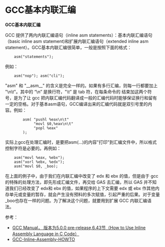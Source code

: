 # GCC基本内联汇编

**GCC基本内联汇编**

GCC 提供了两内内联汇编语句（inline asm statements）：基本内联汇编语句（basic inline asm statement)和扩展内联汇编语句（extended inline asm statement）。GCC基本内联汇编很简单，一般是按照下面的格式：

```
    asm("statements");
```

例如：

```
    asm("nop"); asm("cli");
```

"asm" 和 "\_\_asm\_\_" 的含义是完全一样的。如果有多行汇编，则每一行都要加上 "\n\t"。其中的 “\n” 是换行符，"\t” 是 tab 符，在每条命令的 结束加这两个符号，是为了让 gcc 把内联汇编代码翻译成一般的汇编代码时能够保证换行和留有一定的空格。对于基本asm语句，GCC编译出来的汇编代码就是双引号里的内容。例如：

```
        asm( "pushl %eax\n\t"
             "movl $0,%eax\n\t"
             "popl %eax"
        );
```

实际上gcc在处理汇编时，是要把asm(...)的内容"打印"到汇编文件中，所以格式控制字符是必要的。再例如：

```
    asm("movl %eax, %ebx");
    asm("xorl %ebx, %edx");
    asm("movl $0, _boo);
```

在上面的例子中，由于我们在内联汇编中改变了 edx 和 ebx 的值，但是由于 gcc 的特殊的处理方法，即先形成汇编文件，再交给 GAS 去汇编，所以 GAS 并不知道我们已经改变了 edx和 ebx 的值，如果程序的上下文需要 edx 或 ebx 作其他内存单元或变量的暂存，就会产生没有预料的多次赋值，引起严重的后果。对于变量 \_boo也存在一样的问题。为了解决这个问题，就要用到扩展 GCC 内联汇编语法。

参考：

* [GCC Manual， 版本为5.0.0 pre-release,6.43节（How to Use Inline Assembly Language in C Code）](https://gcc.gnu.org/onlinedocs/gcc.pdf)
* [GCC-Inline-Assembly-HOWTO](http://www.ibiblio.org/gferg/ldp/GCC-Inline-Assembly-HOWTO.html)
